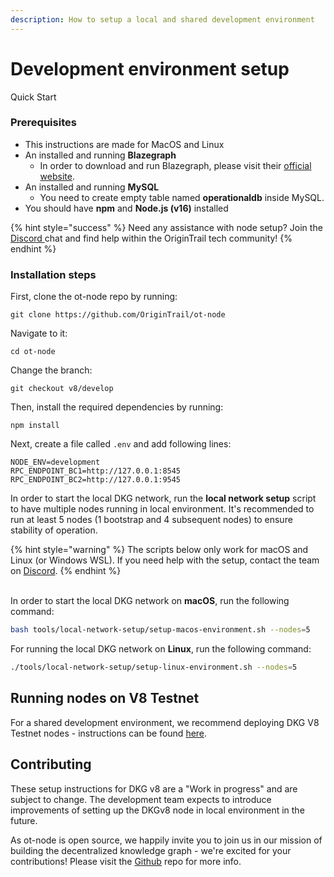 ```yaml
---
description: How to setup a local and shared development environment
---
```


# Development environment setup

Quick Start

### Prerequisites

* This instructions are made for MacOS and Linux
* An installed and running **Blazegraph**
  * In order to download and run Blazegraph, please visit their [official website](https://blazegraph.com/).
* An installed and running **MySQL**
  * You need to create empty table named **operationaldb** inside MySQL.
* You should have **npm** and **Node.js (v16)** installed

{% hint style="success" %}
Need any assistance with node setup? Join the [Discord ](https://discord.com/invite/FCgYk2S)chat and find help within the OriginTrail tech community!
{% endhint %}

### Installation steps

First, clone the ot-node repo by running:

```
git clone https://github.com/OriginTrail/ot-node
```

Navigate to it:

```
cd ot-node
```

Change the branch:

```
git checkout v8/develop
```

Then, install the required dependencies by running:

```
npm install
```

Next, create a file called  `.env` and add following lines:

```
NODE_ENV=development
RPC_ENDPOINT_BC1=http://127.0.0.1:8545
RPC_ENDPOINT_BC2=http://127.0.0.1:9545
```

In order to start the local DKG network, run the **local network setup** script to have multiple nodes running in local environment. It's recommended to run at least 5 nodes (1 bootstrap and 4 subsequent nodes) to ensure stability of operation.

{% hint style="warning" %}
The scripts below only work for macOS and Linux (or Windows WSL). If you need help with the setup, contact the team on [Discord](https://discord.com/invite/FCgYk2S).
{% endhint %}

\
In order to start the local DKG network on **macOS**, run the following command:

```bash
bash tools/local-network-setup/setup-macos-environment.sh --nodes=5
```

For running the local DKG network on **Linux**, run the following command:

```bash
./tools/local-network-setup/setup-linux-environment.sh --nodes=5
```

## Running nodes on V8 Testnet

For a shared development environment, we recommend deploying DKG V8 Testnet nodes - instructions can be found [here](https://docs.origintrail.io/dkg-v8-upcoming-version/run-a-v8-core-node-on-testnet).

## Contributing

These setup instructions for DKG v8 are a "Work in progress" and are subject to change. The development team expects to introduce improvements of setting up the DKGv8 node in local environment in the future.

As ot-node is open source, we happily invite you to join us in our mission of building the decentralized knowledge graph - we're excited for your contributions! Please visit the [Github](https://github.com/OriginTrail/ot-node) repo for more info.

